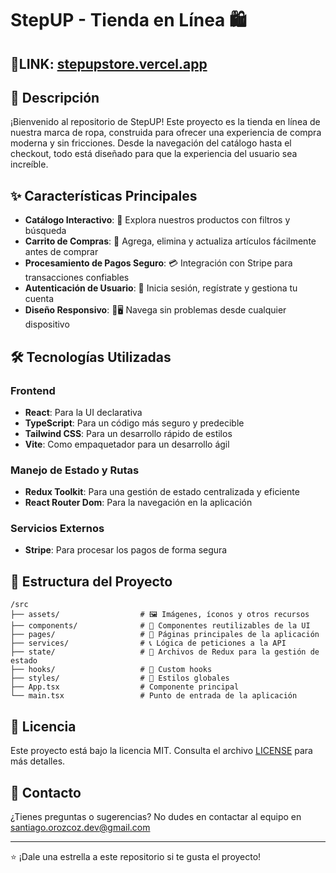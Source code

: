 # StepUP - Tienda en Línea 🛍️
## 🔗LINK: [stepupstore.vercel.app](https://stepupstore.vercel.app/)

## 🚀 Descripción

¡Bienvenido al repositorio de StepUP! Este proyecto es la tienda en línea de nuestra marca de ropa, construida para ofrecer una experiencia de compra moderna y sin fricciones. Desde la navegación del catálogo hasta el checkout, todo está diseñado para que la experiencia del usuario sea increíble.

## ✨ Características Principales

- **Catálogo Interactivo**: 👕 Explora nuestros productos con filtros y búsqueda
- **Carrito de Compras**: 🛒 Agrega, elimina y actualiza artículos fácilmente antes de comprar
- **Procesamiento de Pagos Seguro**: 💳 Integración con Stripe para transacciones confiables
- **Autenticación de Usuario**: 🔐 Inicia sesión, regístrate y gestiona tu cuenta
- **Diseño Responsivo**: 📱🖥️ Navega sin problemas desde cualquier dispositivo

## 🛠️ Tecnologías Utilizadas

### Frontend
- **React**: Para la UI declarativa
- **TypeScript**: Para un código más seguro y predecible
- **Tailwind CSS**: Para un desarrollo rápido de estilos
- **Vite**: Como empaquetador para un desarrollo ágil

### Manejo de Estado y Rutas
- **Redux Toolkit**: Para una gestión de estado centralizada y eficiente
- **React Router Dom**: Para la navegación en la aplicación

### Servicios Externos
- **Stripe**: Para procesar los pagos de forma segura

## 📂 Estructura del Proyecto

```
/src
├── assets/                  # 🖼️ Imágenes, íconos y otros recursos
├── components/              # 🧩 Componentes reutilizables de la UI
├── pages/                   # 📄 Páginas principales de la aplicación
├── services/                # 📞 Lógica de peticiones a la API
├── state/                   # 🧠 Archivos de Redux para la gestión de estado
├── hooks/                   # 🎣 Custom hooks
├── styles/                  # 🎨 Estilos globales
├── App.tsx                  # Componente principal
└── main.tsx                 # Punto de entrada de la aplicación
```


## 📄 Licencia

Este proyecto está bajo la licencia MIT. Consulta el archivo [LICENSE](LICENSE) para más detalles.

## 📧 Contacto

¿Tienes preguntas o sugerencias? No dudes en contactar al equipo en santiago.orozcoz.dev@gmail.com

---

⭐ ¡Dale una estrella a este repositorio si te gusta el proyecto!

